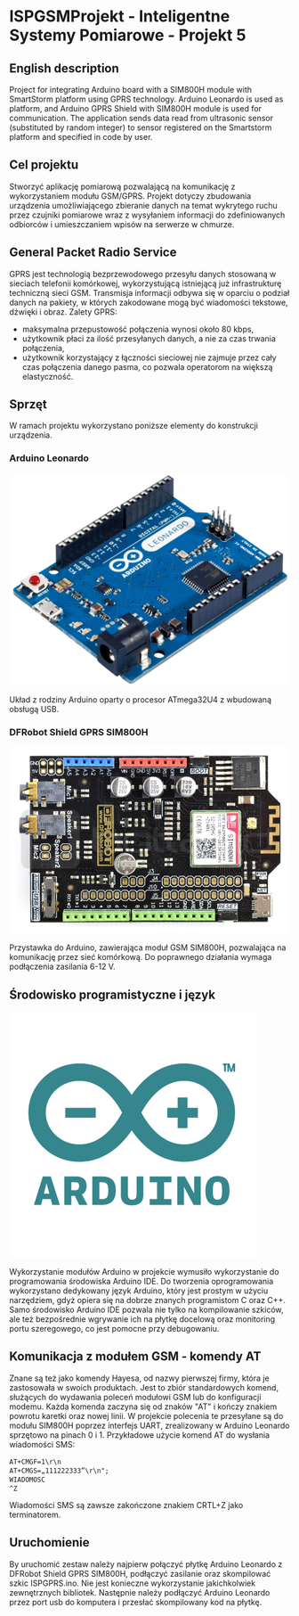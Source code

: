 # ISPGSMProjekt - Inteligentne Systemy Pomiarowe - Projekt 5

## English description
Project for integrating Arduino board with a SIM800H module with SmartStorm platform using GPRS technology. Arduino Leonardo is used as platform, and Arduino GPRS Shield with SIM800H module is used for communication. The application sends data read from ultrasonic sensor (substituted by random integer) to sensor registered on the Smartstorm platform and specified in code by user.

## Cel projektu
Stworzyć aplikację pomiarową pozwalającą na komunikację z wykorzystaniem modułu GSM/GPRS. Projekt dotyczy zbudowania urządzenia umożliwiającego zbieranie danych na temat wykrytego ruchu przez czujniki pomiarowe wraz z wysyłaniem informacji do zdefiniowanych odbiorców i umieszczaniem wpisów na serwerze w chmurze.

## General Packet Radio Service
GPRS jest technologią bezprzewodowego przesyłu danych stosowaną w sieciach telefonii komórkowej, wykorzystującą istniejącą już infrastrukturę techniczną sieci GSM. Transmisja informacji odbywa się w oparciu o podział danych na pakiety, w których zakodowane mogą być wiadomości tekstowe, dźwięki i obraz.
Zalety GPRS:
- maksymalna przepustowość połączenia wynosi około 80 kbps,
- użytkownik płaci za ilość przesyłanych danych, a nie za czas trwania połączenia,
- użytkownik korzystający z łączności sieciowej nie zajmuje przez cały czas połączenia danego pasma, co pozwala operatorom na większą elastyczność.

## Sprzęt
W ramach projektu wykorzystano poniższe elementy do konstrukcji urządzenia.

### Arduino Leonardo
![Alt text](img/ARDUINO_LEONARDO.png "Arduino Leonardo")

Układ z rodziny Arduino oparty o procesor ATmega32U4 z wbudowaną obsługą USB.

### DFRobot Shield GPRS SIM800H
![Alt text](img/shield.jpg "DFRobot Shield GPRS SIM800H")

Przystawka do Arduino, zawierająca moduł GSM SIM800H, pozwalająca na komunikację przez sieć komórkową. Do poprawnego działania wymaga podłączenia zasilania 6-12 V.

## Środowisko programistyczne i język
![Alt text](img/Arduino_logo_pantone.png "Arduino")

Wykorzystanie modułów Arduino w projekcie wymusiło wykorzystanie do programowania środowiska Arduino IDE. Do tworzenia oprogramowania wykorzystano dedykowany język Arduino, który jest prostym w użyciu narzędziem, gdyż opiera się na dobrze znanych programistom C oraz C++. Samo środowisko Arduino IDE pozwala nie tylko na kompilowanie szkiców, ale też bezpośrednie wgrywanie ich na płytkę docelową oraz monitoring portu szeregowego, co jest pomocne przy debugowaniu.

## Komunikacja z modułem GSM - komendy AT
Znane są też jako komendy Hayesa, od nazwy pierwszej firmy, która je zastosowała w swoich produktach. Jest to zbiór standardowych komend, służących do wydawania poleceń modułowi GSM lub do konfiguracji modemu.
Każda komenda zaczyna się od znaków "AT" i kończy znakiem powrotu karetki oraz nowej linii. W projekcie polecenia te przesyłane są do modułu SIM800H poprzez interfejs UART, zrealizowany w Arduino Leonardo sprzętowo na pinach 0 i 1.
Przykładowe użycie komend AT do wysłania wiadomości SMS:

	AT+CMGF=1\r\n
	AT+CMGS=„111222333”\r\n";
	WIADOMOSC
	^Z

Wiadomości SMS są zawsze zakończone znakiem CRTL+Z jako terminatorem.

## Uruchomienie
By uruchomić zestaw należy najpierw połączyć płytkę Arduino Leonardo z DFRobot Shield GPRS SIM800H, podłączyć zasilanie oraz skompilować szkic ISPGPRS.ino. Nie jest konieczne wykorzystanie jakichkolwiek zewnętrznych bibliotek. Następnie należy podłączyć Arduino Leonardo przez port usb do komputera i przesłać skompilowany kod na płytkę.
